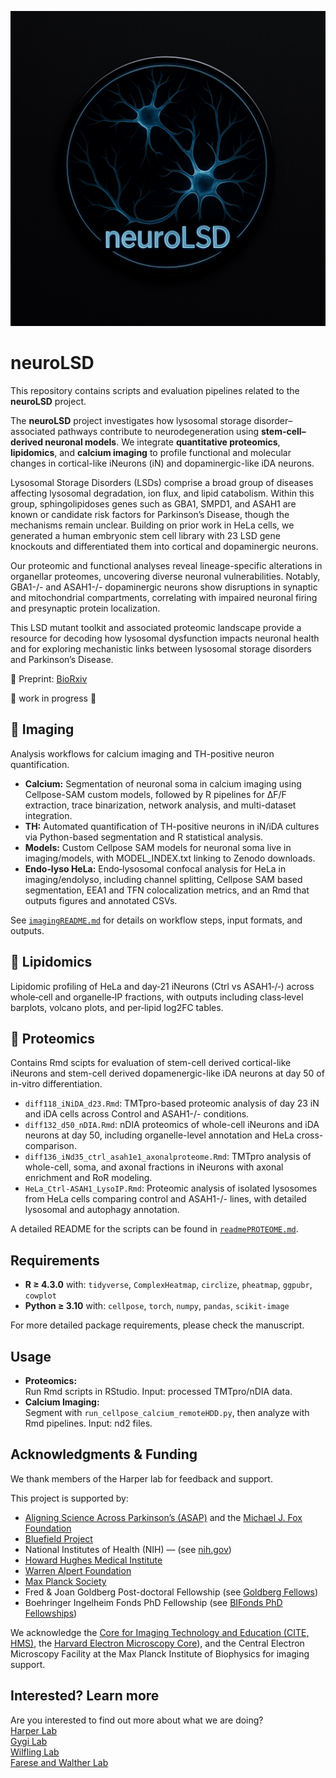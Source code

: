 ![ProjectLogo](/logoNeuroLSD.jpg)
# neuroLSD
This repository contains scripts and evaluation pipelines related to the **neuroLSD** project.

The **neuroLSD** project investigates how lysosomal storage disorder–associated pathways contribute to neurodegeneration using **stem-cell–derived neuronal models**. We integrate **quantitative proteomics**, **lipidomics**, and **calcium imaging** to profile functional and molecular changes in cortical-like iNeurons (iN) and dopaminergic-like iDA neurons.

Lysosomal Storage Disorders (LSDs) comprise a broad group of diseases affecting lysosomal degradation, ion flux, and lipid catabolism. Within this group, sphingolipidoses genes such as GBA1, SMPD1, and ASAH1 are known or candidate risk factors for Parkinson’s Disease, though the mechanisms remain unclear. Building on prior work in HeLa cells, we generated a human embryonic stem cell library with 23 LSD gene knockouts and differentiated them into cortical and dopaminergic neurons.  

Our proteomic and functional analyses reveal lineage-specific alterations in organellar proteomes, uncovering diverse neuronal vulnerabilities. Notably, GBA1-/- and ASAH1-/- dopaminergic neurons show disruptions in synaptic and mitochondrial compartments, correlating with impaired neuronal firing and presynaptic protein localization.  

This LSD mutant toolkit and associated proteomic landscape provide a resource for decoding how lysosomal dysfunction impacts neuronal health and for exploring mechanistic links between lysosomal storage disorders and Parkinson’s Disease.

📖 Preprint: [BioRxiv](https://www.biorxiv.org/content/10.1101/2025.10.08.681047v1)


🚧 work in progress 🚧

## 🔬 Imaging
Analysis workflows for calcium imaging and TH-positive neuron quantification.  
- **Calcium:** Segmentation of neuronal soma in calcium imaging using Cellpose-SAM custom models, followed by R pipelines for ΔF/F extraction, trace binarization, network analysis, and multi-dataset integration.
- **TH:** Automated quantification of TH-positive neurons in iN/iDA cultures via Python-based segmentation and R statistical analysis.
- **Models:** Custom Cellpose SAM models for neuronal soma live in imaging/models, with MODEL_INDEX.txt linking to Zenodo downloads.
- **Endo‑lyso HeLa:** Endo‑lysosomal confocal analysis for HeLa in imaging/endolyso, including channel splitting, Cellpose SAM based segmentation, EEA1 and TFN colocalization metrics, and an Rmd that outputs figures and annotated CSVs.

See [`imagingREADME.md`](imaging/imagingREADME.md) for details on workflow steps, input formats, and outputs.



## 🧬 Lipidomics
Lipidomic profiling of HeLa and day‑21 iNeurons (Ctrl vs ASAH1‑/‑) across whole‑cell and organelle‑IP fractions, with outputs including class‑level barplots, volcano plots, and per‑lipid log2FC tables.



## 🧪 Proteomics
Contains Rmd scipts for evaluation of stem-cell derived cortical-like iNeurons and stem-cell derived dopamenergic-like iDA neurons at day 50 of in-vitro differentiation.

- `diff118_iNiDA_d23.Rmd`: TMTpro-based proteomic analysis of day 23 iN and iDA cells across Control and ASAH1-/- conditions.
- `diff132_d50_nDIA.Rmd`: nDIA proteomics of whole-cell iNeurons and iDA neurons at day 50, including organelle-level annotation and HeLa cross-comparison.
- `diff136_iNd35_ctrl_asah1e1_axonalproteome.Rmd`: TMTpro analysis of whole-cell, soma, and axonal fractions in iNeurons with axonal enrichment and RoR modeling.
- `HeLa_Ctrl-ASAH1_LysoIP.Rmd`: Proteomic analysis of isolated lysosomes from HeLa cells comparing control and ASAH1-/- lines, with detailed lysosomal and autophagy annotation.


A detailed README for the scripts can be found in [`readmePROTEOME.md`](proteome/readmePROTEOME.md).



## Requirements
- **R ≥ 4.3.0** with: `tidyverse`, `ComplexHeatmap`, `circlize`, `pheatmap`, `ggpubr`, `cowplot`  
- **Python ≥ 3.10** with: `cellpose`, `torch`, `numpy`, `pandas`, `scikit-image`  

For more detailed package requirements, please check the manuscript. 

## Usage
- **Proteomics:**  
  Run Rmd scripts in RStudio. Input: processed TMTpro/nDIA data.  
- **Calcium Imaging:**  
  Segment with `run_cellpose_calcium_remoteHDD.py`, then analyze with Rmd pipelines. Input: nd2 files. 
  
 
## Acknowledgments & Funding

We thank members of the Harper lab for feedback and support.

This project is supported by:  
- [Aligning Science Across Parkinson’s (ASAP)](https://parkinsonsroadmap.org/) and the [Michael J. Fox Foundation](https://www.michaeljfox.org/)  
- [Bluefield Project](https://www.bluefieldproject.org/)  
- National Institutes of Health (NIH) — (see [nih.gov](https://www.nih.gov/))  
- [Howard Hughes Medical Institute](https://www.hhmi.org/)
- [Warren Alpert Foundation](https://www.warrenalpertfoundation.org/)  
- [Max Planck Society](https://www.mpg.de/en)  
- Fred & Joan Goldberg Post-doctoral Fellowship (see [Goldberg Fellows](https://cellbio.hms.harvard.edu/goldberg-fellows))  
- Boehringer Ingelheim Fonds PhD Fellowship (see [BIFonds PhD Fellowships](https://www.bifonds.de/fellowships-grants/phd-fellowships.html))  

We acknowledge the [Core for Imaging Technology and Education (CITE, HMS)](https://cite.hms.harvard.edu/), the [Harvard Electron Microscopy Core](https://electron-microscopy.hms.harvard.edu/)), and the Central Electron Microscopy Facility at the Max Planck Institute of Biophysics for imaging support.  

## Interested? Learn more
Are you interested to find out more about what we are doing?  
[Harper Lab](https://harper.hms.harvard.edu/everything-protein-and-organelle-quality-control)  
[Gygi Lab](https://gygi.hms.harvard.edu/)  
[Wilfling Lab](https://www.biophys.mpg.de/mechanisms-cellular-quality-control)  
[ Farese and Walther Lab](https://www.fwlaboratory.org/)  